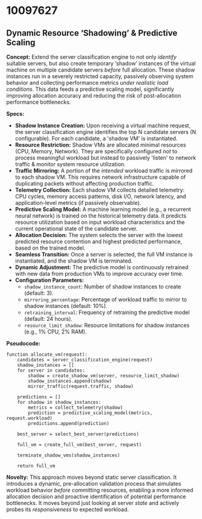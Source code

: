 # 10097627

## Dynamic Resource ‘Shadowing’ & Predictive Scaling

**Concept:** Extend the server classification engine to not only *identify* suitable servers, but also create temporary ‘shadow’ instances of the virtual machine on multiple candidate servers *before* full allocation. These shadow instances run in a severely restricted capacity, passively observing system behavior and collecting performance metrics *under realistic load conditions*. This data feeds a predictive scaling model, significantly improving allocation accuracy and reducing the risk of post-allocation performance bottlenecks.

**Specs:**

*   **Shadow Instance Creation:** Upon receiving a virtual machine request, the server classification engine identifies the top N candidate servers (N configurable). For each candidate, a 'shadow VM' is instantiated.
*   **Resource Restriction:** Shadow VMs are allocated minimal resources (CPU, Memory, Network).  They are specifically configured *not* to process meaningful workload but instead to passively 'listen' to network traffic & monitor system resource utilization.
*   **Traffic Mirroring:**  A portion of the *intended* workload traffic is mirrored to each shadow VM. This requires network infrastructure capable of duplicating packets without affecting production traffic.
*   **Telemetry Collection:** Each shadow VM collects detailed telemetry: CPU cycles, memory access patterns, disk I/O, network latency, and application-level metrics (if passively observable).
*   **Predictive Scaling Model:** A machine learning model (e.g., a recurrent neural network) is trained on the historical telemetry data. It predicts resource utilization based on input workload characteristics and the current operational state of the candidate server.
*   **Allocation Decision:** The system selects the server with the lowest predicted resource contention and highest predicted performance, based on the trained model.
*   **Seamless Transition:** Once a server is selected, the full VM instance is instantiated, and the shadow VM is terminated.
*   **Dynamic Adjustment:** The predictive model is continuously retrained with new data from production VMs to improve accuracy over time.
*   **Configuration Parameters:**
    *   `shadow_instance_count`: Number of shadow instances to create (default: 3).
    *   `mirroring_percentage`: Percentage of workload traffic to mirror to shadow instances (default: 10%).
    *   `retraining_interval`: Frequency of retraining the predictive model (default: 24 hours).
    *   `resource_limit_shadow`: Resource limitations for shadow instances (e.g., 1% CPU, 2% RAM).

**Pseudocode:**

```
function allocate_vm(request):
    candidates = server_classification_engine(request)
    shadow_instances = []
    for server in candidates:
        shadow = create_shadow_vm(server, resource_limit_shadow)
        shadow_instances.append(shadow)
        mirror_traffic(request.traffic, shadow)

    predictions = []
    for shadow in shadow_instances:
        metrics = collect_telemetry(shadow)
        prediction = predictive_scaling_model(metrics, request.workload)
        predictions.append(prediction)

    best_server = select_best_server(predictions)

    full_vm = create_full_vm(best_server, request)

    terminate_shadow_vms(shadow_instances)

    return full_vm
```

**Novelty:** This approach moves beyond static server classification. It introduces a dynamic, pre-allocation validation process that simulates workload behavior *before* committing resources, enabling a more informed allocation decision and proactive identification of potential performance bottlenecks. It moves beyond just looking at server *state* and actively probes its *responsiveness* to expected workload.